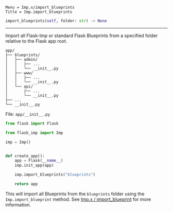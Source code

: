 ```
Menu = Imp.x/import_blueprints
Title = Imp.import_blueprints
```

```python
import_blueprints(self, folder: str) -> None
```

---

Import all Flask-Imp or standard Flask Blueprints from a specified folder relative to the Flask app root.

```text
app/
├── blueprints/
│   ├── admin/
│   │   ├── ...
│   │   └── __init__.py
│   ├── www/
│   │   ├── ...
│   │   └── __init__.py
│   └── api/
│       ├── ...
│       └── __init__.py
├── ...
└── __init__.py
```

File: `app/__init__.py`

```python
from flask import Flask

from flask_imp import Imp

imp = Imp()


def create_app():
    app = Flask(__name__)
    imp.init_app(app)

    imp.import_blueprints("blueprints")

    return app
```

This will import all Blueprints from the `blueprints` folder using the `Imp.import_blueprint` method.
See [Imp.x / import_blueprint](imp_x-import_blueprint.html) for more information.